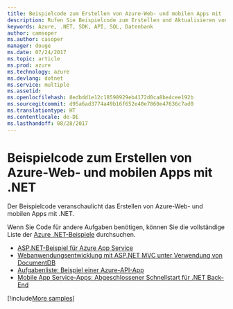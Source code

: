```yaml
---
title: Beispielcode zum Erstellen von Azure-Web- und mobilen Apps mit .NET
description: Rufen Sie Beispielcode zum Erstellen und Aktualisieren von Azure-Web-Apps mit .NET ab
keywords: Azure, .NET, SDK, API, SQL, Datenbank
author: camsoper
ms.author: casoper
manager: douge
ms.date: 07/24/2017
ms.topic: article
ms.prod: azure
ms.technology: azure
ms.devlang: dotnet
ms.service: multiple
ms.assetid: 
ms.openlocfilehash: 8edbdd1e12c18598929eb4172d0ca8be4cee192b
ms.sourcegitcommit: d95a6ad3774a49b16f652e40e7860e47636c7ad0
ms.translationtype: HT
ms.contentlocale: de-DE
ms.lasthandoff: 08/28/2017
---
```

# <a name="sample-code-for-building-azure-web-and-mobile-apps-with-net"></a>Beispielcode zum Erstellen von Azure-Web- und mobilen Apps mit .NET

Der Beispielcode veranschaulicht das Erstellen von Azure-Web- und mobilen Apps mit .NET.

Wenn Sie Code für andere Aufgaben benötigen, können Sie die vollständige Liste der [Azure .NET-Beispiele](https://azure.microsoft.com/resources/samples/?platform=dotnet&view=azure-dotnet) durchsuchen.

- [ASP.NET-Beispiel für Azure App Service](https://azure.microsoft.com/en-us/resources/samples/app-service-web-dotnet-get-started/)
- [Webanwendungsentwicklung mit ASP.NET MVC unter Verwendung von DocumentDB](https://azure.microsoft.com/en-us/resources/samples/documentdb-dotnet-todo-app/
)
- [Aufgabenliste: Beispiel einer Azure-API-App](https://azure.microsoft.com/en-us/resources/samples/app-service-api-dotnet-todo-list/?cdn=disable)
- [Mobile App Service-Apps: Abgeschlossener Schnellstart für .NET Back-End](https://azure.microsoft.com/en-us/resources/samples/app-service-mobile-dotnet-backend-quickstart/)


[!include[More samples](includes/more-samples.md)]

